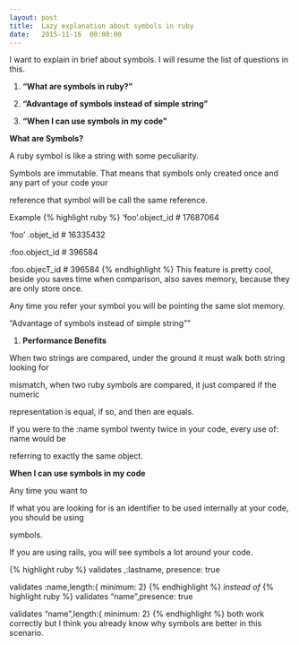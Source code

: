 ```yaml
---
layout: post
title:  Lazy explanation about symbols in ruby
date:   2015-11-16  00:00:00
---
```


I want to explain in brief about symbols. I will resume the list of questions in this.

1. **“What are symbols in ruby?”**

2. **“Advantage of symbols instead of simple string”**

3. **“When I can use symbols in my code”**

**What are Symbols?** 

A ruby symbol is like a string with some peculiarity.

Symbols are immutable. That means that symbols only created once and any part of your code your 

reference that symbol will be call the same reference.

Example
{% highlight ruby %}
‘foo’.object_id # 17687064

‘foo’ .objet_id # 16335432

:foo.object_id  # 396584

:foo.objecT_id  # 396584
{% endhighlight %}
This feature is pretty cool, beside you saves time when comparison, also saves memory, because they are only store once.

Any time you refer your symbol you will be pointing the same slot memory.

“Advantage of symbols instead of simple string””

1. **Performance Benefits**

When two strings are compared, under the ground it must walk both string looking for 

mismatch, when two ruby symbols are compared, it just compared if the numeric 

representation is equal, if so, and then are equals.

If you were to the :name symbol twenty twice in your code, every use of: name would be 

referring to exactly the same object. 

**When I can use symbols in my code**

Any time you want to

If what you are looking for is an identifier to be used internally at your code, you should be using 

symbols.

If you are using rails, you will see symbols a lot around your code.

{% highlight ruby %}
validates ,:lastname, presence: true

validates :name,length:{ minimum: 2}
{% endhighlight %}
*instead of*
{% highlight ruby %}
validates  “name”,presence: true

validates “name”,length:{ minimum: 2}
{% endhighlight %}
both work correctly but I think you already know why symbols are better in this scenario.

